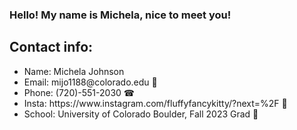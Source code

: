### Hello! My name is Michela, nice to meet you! 
## Contact info:
<ul> 
<li> Name: Michela Johnson </li>
<li> Email: mijo1188@colorado.edu 📩</li>
<li> Phone: (720)-551-2030 ☎ </li>
<li> Insta: https://www.instagram.com/fluffyfancykitty/?next=%2F 📸 </li>
<li> School: University of Colorado Boulder, Fall 2023 Grad 🐃 </li>
